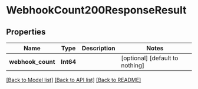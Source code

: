 # WebhookCount200ResponseResult


## Properties
Name | Type | Description | Notes
------------ | ------------- | ------------- | -------------
**webhook_count** | **Int64** |  | [optional] [default to nothing]


[[Back to Model list]](../README.md#models) [[Back to API list]](../README.md#api-endpoints) [[Back to README]](../README.md)


